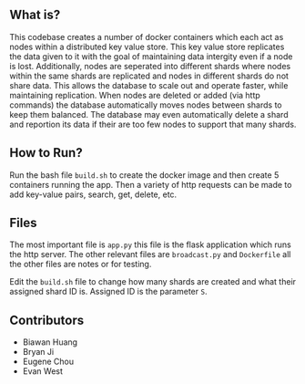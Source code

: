## What is?
This codebase creates a number of docker containers which each act as nodes within a distributed key value store. This key value store replicates the data given to it with the goal of maintaining data intergity even if a node is lost. Additionally, nodes are seperated into different shards where nodes within the same shards are replicated and nodes in different shards do not share data. This allows the database to scale out and operate faster, while maintaining replication. When nodes are deleted or added (via http commands) the database automatically moves nodes between shards to keep them balanced. The database may even automatically delete a shard and reportion its data if their are too few nodes to support that many shards.

## How to Run?
Run the bash file `build.sh` to create the docker image and then create 5 containers running the app. Then a variety of http requests can be made to add key-value pairs, search, get, delete, etc.

## Files
The most important file is `app.py` this file is the flask application which runs the http server. The other relevant files are `broadcast.py` and `Dockerfile` all the other files are notes or for testing.

Edit the `build.sh` file to change how many shards are created and what their assigned shard ID is. Assigned ID is the parameter `S`.
## Contributors
- Biawan Huang
- Bryan Ji
- Eugene Chou
- Evan West
